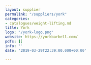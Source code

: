 ```yaml
---
layout: supplier
permalink: "/suppliers/york"
categories:
- catalogues/weight-lifting.md
title: York
logo: "/york-logo.png"
website: https://yorkbarbell.com/
pdfs: []
info: ''
date: '2019-03-29T22:39:00.000+00:00'

---
```

